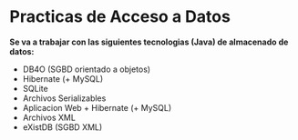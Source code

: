 # Practicas de Acceso a Datos

**Se va a trabajar con las siguientes tecnologias (Java) de almacenado de datos:**
- DB4O (SGBD orientado a objetos)
- Hibernate (+ MySQL)
- SQLite
- Archivos Serializables
- Aplicacion Web + Hibernate (+ MySQL)
- Archivos XML
- eXistDB (SGBD XML)
